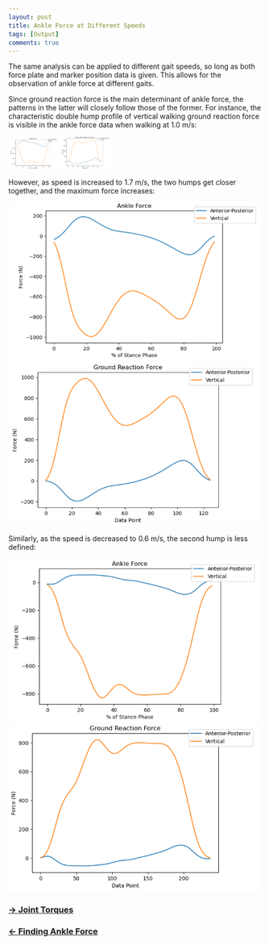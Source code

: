 ```yaml
---
layout: post
title: Ankle Force at Different Speeds
tags: [Output]
comments: true
---
```


The same analysis can be applied to different gait speeds, so long as both force plate and marker position data is given. This allows for the observation of ankle force at different gaits. 

Since ground reaction force is the main determinant of ankle force, the patterns in the latter will closely follow those of the former. For instance, the characteristic double hump profile of vertical walking ground reaction force is visible in the ankle force data when walking at 1.0 m/s:

<p float="left">
  <img src="/assets/img/Stance1.0.PNG" width="100"/>
  <img src="/assets/img/StanceForce.PNG" width="100"/>
</p>
 
However, as speed is increased to 1.7 m/s, the two humps get closer together, and the maximum force increases:

<p float="left">
  <img src="/assets/img/Stance1.7.PNG" width="500"/>
  <img src="/assets/img/StanceForce1.7.PNG" width="500"/>
</p>

Similarly, as the speed is decreased to 0.6 m/s, the second hump is less defined:

<p float="left">
  <img src="/assets/img/Stance0.6.PNG" width="500"/>
  <img src="/assets/img/StanceForce0.6.PNG" width="500"/>
</p>

### [→ Joint Torques](https://tudor-muresan.github.io/2023-04-01-joint-torques/)

### [← Finding Ankle Force](https://tudor-muresan.github.io/2023-04-03-finding-ankle-force/)
